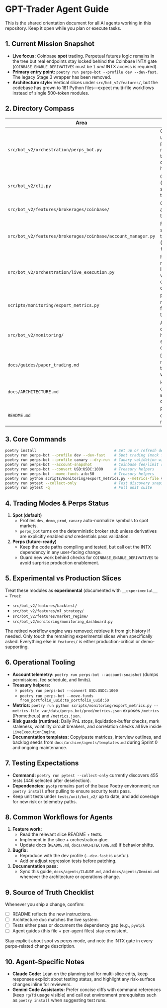 # GPT-Trader Agent Guide

This is the shared orientation document for all AI agents working in this repository. Keep it open while you plan or execute tasks.

## 1. Current Mission Snapshot
- **Live focus:** Coinbase **spot** trading. Perpetual futures logic remains in the tree but real endpoints stay locked behind the Coinbase INTX gate (`COINBASE_ENABLE_DERIVATIVES` must be `1` *and* INTX access is required).
- **Primary entry point:** `poetry run perps-bot --profile dev --dev-fast`. The legacy Stage 3 wrapper has been removed.
- **Architecture style:** Vertical slices under `src/bot_v2/features/`, but the codebase has grown to 181 Python files—expect multi-file workflows instead of single 500-token modules.

## 2. Directory Compass
| Area | Purpose |
|------|---------|
| `src/bot_v2/orchestration/perps_bot.py` | Core orchestrator used for spot profiles; enforces risk guards, telemetry, and optional perps hooks. |
| `src/bot_v2/cli.py` | CLI wiring (profiles, account snapshots, treasury helpers). |
| `src/bot_v2/features/brokerages/coinbase/` | Coinbase adapter, account manager, telemetry helpers. |
| `src/bot_v2/features/brokerages/coinbase/account_manager.py` | Fee/limit snapshots plus treasury helpers (`convert`, `move-funds`). |
| `src/bot_v2/orchestration/live_execution.py` | Runtime safety rails (PnL caps, liquidation buffer, volatility CB, correlation checks). |
| `scripts/monitoring/export_metrics.py` | Prometheus/JSON metrics service for runtime telemetry. |
| `src/bot_v2/monitoring/` | Additional observability helpers (metrics serialisation, dashboards). |
| `docs/guides/paper_trading.md` | Deep dive on mock/paper trading workflows. |
| `docs/ARCHITECTURE.md` | High-level design doc—update alongside code changes. |
| `README.md` | Fast-install + day-to-day runbook. |

## 3. Core Commands

```bash
poetry install                                   # Set up or refresh dependencies
poetry run perps-bot --profile dev --dev-fast    # Spot trading (mock fills)
poetry run perps-bot --profile canary --dry-run  # Canary validation without live orders
poetry run perps-bot --account-snapshot          # Coinbase fee/limit snapshot
poetry run perps-bot --convert USD:USDC:1000     # Treasury helpers
poetry run perps-bot --move-funds a:b:50         # Treasury helpers
poetry run python scripts/monitoring/export_metrics.py --metrics-file var/data/perps_bot/prod/metrics.json
poetry run pytest --collect-only                 # Test discovery snapshot
poetry run pytest -q                             # Full unit suite
```

## 4. Trading Modes & Perps Status
1. **Spot (default)**
   - Profiles `dev`, `demo`, `prod`, `canary` auto-normalize symbols to spot markets.
   - `perps_bot` turns on the deterministic broker stub unless derivatives are explicitly enabled *and* credentials pass validation.
2. **Perps (future-ready)**
   - Keep the code paths compiling and tested, but call out the INTX dependency in any user-facing change.
   - Guard new work behind checks for `COINBASE_ENABLE_DERIVATIVES` to avoid surprise production enablement.

## 5. Experimental vs Production Slices
Treat these modules as **experimental** (documented with `__experimental__ = True`):
- `src/bot_v2/features/backtest/`
- `src/bot_v2/features/ml_strategy/`
- `src/bot_v2/features/market_regime/`
- `src/bot_v2/monitoring/monitoring_dashboard.py`

The retired workflow engine was removed; retrieve it from git history if needed. Only touch the remaining experimental slices when specifically asked. Everything else in `features/` is either production-critical or demo-supporting.

## 6. Operational Tooling
- **Account telemetry:** `poetry run perps-bot --account-snapshot` (dumps permissions, fee schedule, and limits).
- **Treasury helpers:**
  - `poetry run perps-bot --convert USD:USDC:1000`
  - `poetry run perps-bot --move-funds from_portfolio_uuid:to_portfolio_uuid:50`
- **Metrics:** `poetry run python scripts/monitoring/export_metrics.py --metrics-file var/data/perps_bot/prod/metrics.json` exposes `/metrics` (Prometheus) and `/metrics.json`.
- **Risk guards (runtime):** Daily PnL stops, liquidation-buffer checks, mark staleness, volatility circuit breakers, and correlation checks all live inside `LiveExecutionEngine`.
- **Documentation templates:** Copy/paste matrices, interview outlines, and backlog seeds from `docs/archive/agents/templates.md` during Sprint 0 and ongoing maintenance.

## 7. Testing Expectations
- **Command:** `poetry run pytest --collect-only` currently discovers 455 tests (446 selected after deselection).
- **Dependencies:** `pyotp` remains part of the base Poetry environment; run `poetry install` after pulling to ensure security tests pass.
- Keep unit tests under `tests/unit/bot_v2/` up to date, and add coverage for new risk or telemetry paths.

## 8. Common Workflows for Agents
1. **Feature work:**
   - Read the relevant slice README + tests.
   - Implement in the slice + orchestration glue.
   - Update docs (`README.md`, `docs/ARCHITECTURE.md`) if behavior shifts.
2. **Bugfix:**
   - Reproduce with the dev profile (`--dev-fast` is useful).
   - Add or adjust regression tests before patching.
3. **Documentation pass:**
   - Sync this guide, `docs/agents/CLAUDE.md`, and `docs/agents/Gemini.md` whenever the architecture or operations change.

## 9. Source of Truth Checklist
Whenever you ship a change, confirm:
- [ ] README reflects the new instructions.
- [ ] Architecture doc matches the live system.
- [ ] Tests either pass or document the dependency gap (e.g., `pyotp`).
- [ ] Agent guides (this file + per-agent files) stay consistent.

Stay explicit about spot vs perps mode, and note the INTX gate in every perps-related change description.

## 10. Agent-Specific Notes

- **Claude Code:** Lean on the planning tool for multi-slice edits, keep responses explicit about testing status, and highlight any risk-surface changes inline for reviewers.
- **Gemini Code Assistants:** Prefer concise diffs with command references (keep `rg`/`fd` usage visible) and call out environment prerequisites such as `poetry install` when suggesting test runs.
